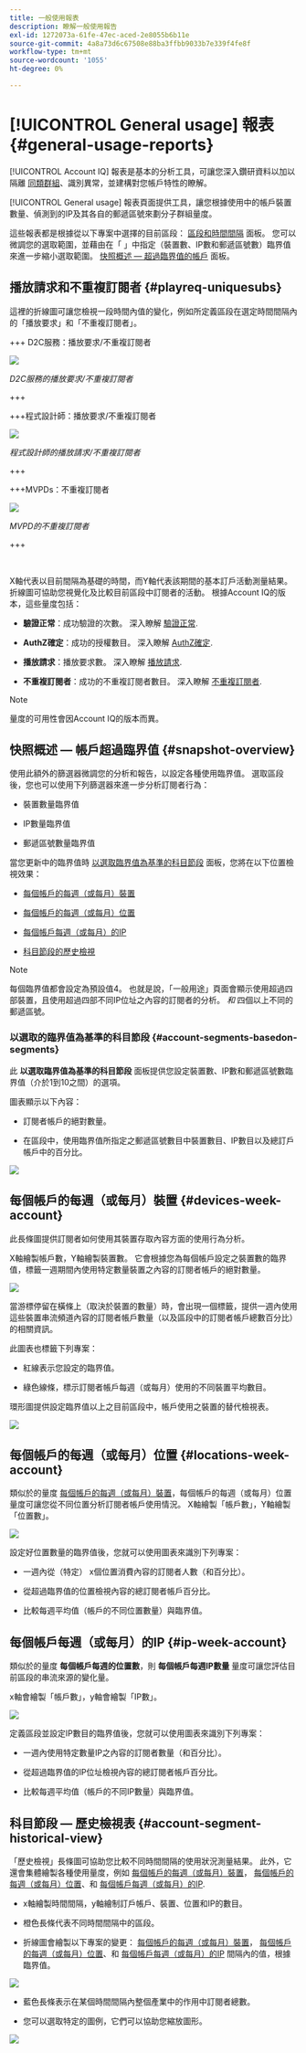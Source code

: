 ```yaml
---
title: 一般使用報表
description: 瞭解一般使用報告
exl-id: 1272073a-61fe-47ec-aced-2e8055b6b11e
source-git-commit: 4a8a73d6c67508e88ba3ffbb9033b7e339f4fe8f
workflow-type: tm+mt
source-wordcount: '1055'
ht-degree: 0%

---
```


# [!UICONTROL General usage] 報表 {#general-usage-reports}

[!UICONTROL Account IQ] 報表是基本的分析工具，可讓您深入鑽研資料以加以隔離 [同類群組](/help/accountiq/product-concepts.md#segmet-def)、識別異常，並建構對您帳戶特性的瞭解。

[!UICONTROL General usage] 報表頁面提供工具，讓您根據使用中的帳戶裝置數量、偵測到的IP及其各自的郵遞區號來劃分子群組量度。

這些報表都是根據從以下專案中選擇的目前區段： [區段和時間間隔](/help/accountiq/segments-timeinterval.md) 面板。 您可以微調您的選取範圍，並藉由在「 」中指定（裝置數、IP數和郵遞區號數）臨界值來進一步縮小選取範圍。 [快照概述 — 超過臨界值的帳戶](#snapshot-overview) 面板。

## 播放請求和不重複訂閱者 {#playreq-uniquesubs}

這裡的折線圖可讓您檢視一段時間內值的變化，例如所定義區段在選定時間間隔內的「播放要求」和「不重複訂閱者」。

+++ D2C服務：播放要求/不重複訂閱者

![](assets/d2c-line-graph-gu.png)


*D2C服務的播放要求/不重複訂閱者*

+++

+++程式設計師：播放要求/不重複訂閱者

![](assets/progr-line-graph-gu.png)


*程式設計師的播放請求/不重複訂閱者*

+++

+++MVPDs：不重複訂閱者

![](assets/mvpd-line-graph-gu.png)

*MVPD的不重複訂閱者*

+++

<br/>

X軸代表以目前間隔為基礎的時間，而Y軸代表該期間的基本訂戶活動測量結果。 折線圖可協助您視覺化及比較目前區段中訂閱者的活動。 根據Account IQ的版本，這些量度包括：

* **驗證正常**：成功驗證的次數。 深入瞭解 [驗證正常](/help/accountiq/product-concepts.md#authn-ok-def).

* **AuthZ確定**：成功的授權數目。 深入瞭解 [AuthZ確定](/help/accountiq/product-concepts.md#authz-ok-def).

* **播放請求**：播放要求數。 深入瞭解 [播放請求](/help/accountiq/product-concepts.md#play-requests-def).

* **不重複訂閱者**：成功的不重複訂閱者數目。 深入瞭解 [不重複訂閱者](/help/accountiq/product-concepts.md#unique-subscriber-def).

>[!NOTE]
>
>量度的可用性會因Account IQ的版本而異。

## 快照概述 — 帳戶超過臨界值 {#snapshot-overview}

使用此額外的篩選器微調您的分析和報告，以設定各種使用臨界值。 選取區段後，您也可以使用下列篩選器來進一步分析訂閱者行為：

* 裝置數量臨界值

* IP數量臨界值

* 郵遞區號數量臨界值

當您更新中的臨界值時 [以選取臨界值為基準的科目節段](#account-segments-basedon-segments) 面板，您將在以下位置檢視效果：

* [每個帳戶的每週（或每月）裝置](#devices-week-account)

* [每個帳戶的每週（或每月）位置](#locations-week-account)

* [每個帳戶每週（或每月）的IP](#ip-week-account)

* [科目節段的歷史檢視](#account-segment-historical-view)

>[!NOTE]
>
>每個臨界值都會設定為預設值4。 也就是說，「一般用途」頁面會顯示使用超過四部裝置，且使用超過四部不同IP位址之內容的訂閱者的分析。 *和* 四個以上不同的郵遞區號。

### 以選取的臨界值為基準的科目節段 {#account-segments-basedon-segments}

此 **以選取臨界值為基準的科目節段** 面板提供您設定裝置數、IP數和郵遞區號數臨界值（介於1到10之間）的選項。

圖表顯示以下內容：

* 訂閱者帳戶的絕對數量。

* 在區段中，使用臨界值所指定之郵遞區號數目中裝置數目、IP數目以及總訂戶帳戶中的百分比。

![](assets/select-thresholds.png)

## 每個帳戶的每週（或每月）裝置 {#devices-week-account}

此長條圖提供訂閱者如何使用其裝置存取內容方面的使用行為分析。

X軸繪製帳戶數，Y軸繪製裝置數。 它會根據您為每個帳戶設定之裝置數的臨界值，標籤一週期間內使用特定數量裝置之內容的訂閱者帳戶的絕對數量。

![](assets/bar-gr-devices-w-acc.png)

當游標停留在橫條上（取決於裝置的數量）時，會出現一個標籤，提供一週內使用這些裝置串流頻道內容的訂閱者帳戶數量（以及區段中的訂閱者帳戶總數百分比）的相關資訊。

此圖表也標籤下列專案：

* 紅線表示您設定的臨界值。

* 綠色線條，標示訂閱者帳戶每週（或每月）使用的不同裝置平均數目。

環形圖提供設定臨界值以上之目前區段中，帳戶使用之裝置的替代檢視表。

![](assets/donut-devices-w-acc.png)

## 每個帳戶的每週（或每月）位置 {#locations-week-account}

類似於的量度 [每個帳戶的每週（或每月）裝置](#devices-week-account)，每個帳戶的每週（或每月）位置量度可讓您從不同位置分析訂閱者帳戶使用情況。 X軸繪製「帳戶數」，Y軸繪製「位置數」。

![](assets/graph-loc-week-acc.png)

設定好位置數量的臨界值後，您就可以使用圖表來識別下列專案：

* 一週內從（特定） x個位置消費內容的訂閱者人數（和百分比）。

* 從超過臨界值的位置檢視內容的總訂閱者帳戶百分比。

* 比較每週平均值（帳戶的不同位置數量）與臨界值。

## 每個帳戶每週（或每月）的IP {#ip-week-account}

類似於的量度 **每個帳戶每週的位置數**，則 **每個帳戶每週IP數量** 量度可讓您評估目前區段的串流來源的變化量。

x軸會繪製「帳戶數」，y軸會繪製「IP數」。

![](assets/graph-ip-week-acc.png)

定義區段並設定IP數目的臨界值後，您就可以使用圖表來識別下列專案：

* 一週內使用特定數量IP之內容的訂閱者數量（和百分比）。

* 從超過臨界值的IP位址檢視內容的總訂閱者帳戶百分比。

* 比較每週平均值（帳戶的不同IP數量）與臨界值。

## 科目節段 — 歷史檢視表 {#account-segment-historical-view}

「歷史檢視」長條圖可協助您比較不同時間間隔的使用狀況測量結果。 此外，它還會集體繪製各種使用量度，例如 [每個帳戶的每週（或每月）裝置](#devices-week-account)， [每個帳戶的每週（或每月）位置](#locations-week-account)、和 [每個帳戶每週（或每月）的IP](#ip-week-account).

* x軸繪製時間間隔，y軸繪制訂戶帳戶、裝置、位置和IP的數目。

* 橙色長條代表不同時間間隔中的區段。

* 折線圖會繪製以下專案的變更： [每個帳戶的每週（或每月）裝置](#devices-week-account)， [每個帳戶的每週（或每月）位置](#locations-week-account)、和 [每個帳戶每週（或每月）的IP](#ip-week-account) 間隔內的值，根據臨界值。

![](assets/historical-view.png)

* 藍色長條表示在某個時間間隔內整個產業中的作用中訂閱者總數。

* 您可以選取特定的圖例，它們可以協助您縮放圖形。

![](assets/historical-view-total.png)
